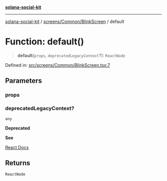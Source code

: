 [**solana-social-kit**](../../../../README.md)

***

[solana-social-kit](../../../../README.md) / [screens/Common/BlinkScreen](../README.md) / default

# Function: default()

> **default**(`props`, `deprecatedLegacyContext`?): `ReactNode`

Defined in: [src/screens/Common/BlinkScreen.tsx:7](https://github.com/SendArcade/solana-social-starter/blob/03568260ca96ed63f77049843c721de1cb011893/src/screens/Common/BlinkScreen.tsx#L7)

## Parameters

### props

### deprecatedLegacyContext?

`any`

**Deprecated**

**See**

[React Docs](https://legacy.reactjs.org/docs/legacy-context.html#referencing-context-in-lifecycle-methods)

## Returns

`ReactNode`
